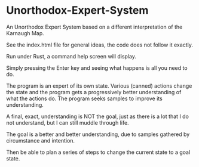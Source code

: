 # Unorthodox-Expert-System
An Unorthodox Expert System based on a different interpretation of the Karnaugh Map.

See the index.html file for general ideas, the code does not follow it exactly.

Run under Rust, a command help screen will display.  

Simply pressing the Enter key and seeing what happens is all you need to do.

The program is an expert of its own state.  Various (canned) actions change the state and the program
gets a progressively better understanding of what the actions do.  The program seeks samples to 
improve its understanding.

A final, exact, understanding is NOT the goal, just as there is a lot that I do not understand, but
I can still muddle through life.

The goal is a better and better understanding, due to samples gathered by circumstance and intention.

Then be able to plan a series of steps to change the current state to a goal state.
